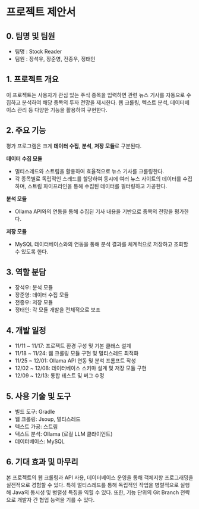 # 프로젝트 제안서

## 0. 팀명 및 팀원
- 팀명 : Stock Reader
- 팀원 : 장석우, 장준영, 전종우, 정태인

## 1. 프로젝트 개요
이 프로젝트는 사용자가 관심 있는 주식 종목을 입력하면 관련 뉴스 기사를 자동으로 수집하고 분석하여 해당 종목의 투자 전망을 제시한다. 웹 크롤링, 텍스트 분석, 데이터베이스 관리 등 다양한 기능을 활용하여 구현한다.

## 2. 주요 기능
평가 프로그램은 크게 **데이터 수집**, **분석**, **저장 모듈**로 구분된다. </br>

**데이터 수집 모듈**
- 멀티스레드와 스트림을 활용하여 효율적으로 뉴스 기사를 크롤링한다.
- 각 종목별로 독립적인 스레드를 할당하여 동시에 여러 뉴스 사이트의 데이터를 수집하며, 스트림 파이프라인을 통해 수집된 데이터를 필터링하고 가공한다.

**분석 모듈**
- Ollama API와의 연동을 통해 수집된 기사 내용을 기반으로 종목의 전망을 평가한다. 

**저장 모듈**
- MySQL 데이터베이스와의 연동을 통해 분석 결과를 체계적으로 저장하고 조회할 수 있도록 한다. 

## 3. 역할 분담
- 장석우: 분석 모듈
- 장준영: 데이터 수집 모듈
- 전종우: 저장 모듈
- 정태인: 각 모듈 개발을 전체적으로 보조

## 4. 개발 일정
- 11/11 ~ 11/17: 프로젝트 환경 구성 및 기본 클래스 설계
- 11/18 ~ 11/24: 웹 크롤링 모듈 구현 및 멀티스레드 최적화
- 11/25 ~ 12/01: Ollama API 연동 및 분석 프롬프트 작성
- 12/02 ~ 12/08: 데이터베이스 스키마 설계 및 저장 모듈 구현
- 12/09 ~ 12/13: 통합 테스트 및 버그 수정

## 5. 사용 기술 및 도구
- 빌드 도구: Gradle
- 웹 크롤링: Jsoup, 멀티스레드
- 텍스트 가공: 스트림
- 텍스트 분석: Ollama (로컬 LLM 클라이언트)
- 데이터베이스: MySQL

## 6. 기대 효과 및 마무리
본 프로젝트의 웹 크롤링과 API 사용, 데이터베이스 운영을 통해 객체지향 프로그래밍을 실전적으로 경험할 수 있다. 특히 멀티스레드를 통해 독립적인 작업을 병렬적으로 실행해 Java의 동시성 및 병렬성 특징을 익힐 수 있다. 
또한, 기능 단위의 Git Branch 전략으로 개발자 간 협업 능력을 기를 수 있다.
